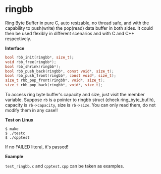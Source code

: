 # ringbb

Ring Byte Buffer in pure C, auto resizable, no thread safe, and with
the capability to push(write) the pop(read) data buffer in both sides.
It could then be used flexibly in different scenarios and
with C and C++ respectively.

**Interface**

```c
bool rbb_init(ringbb*, size_t);
void rbb_free(ringbb*);
bool rbb_shrink(ringbb*);
bool rbb_push_back(ringbb*, const void*, size_t);
bool rbb_push_front(ringbb*, const void*, size_t);
size_t rbb_pop_front(ringbb*, void*, size_t);
size_t rbb_pop_back(ringbb*, void*, size_t);
```

To access ring byte buffer's capacity and size, just visit the member
variable. Suppose `rb` is a pointer to ringbb struct (check
ring_byte_buf.h), capacity is `rb->capacity`, size is `rb->size`.
You can only read them, do not modify them in any case!!

**Test on Linux**

```shell
$ make
$ ./testc
$ ./cpptest
```

If no FAILED literal, it's passed!

**Example**

`test_ringbb.c` and `cpptest.cpp` can be taken as examples.

